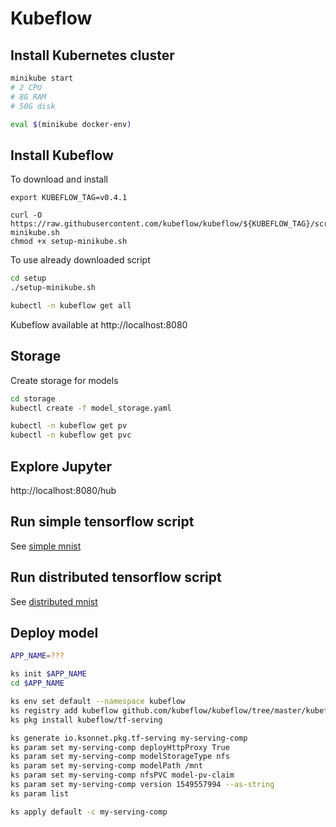 # Kubeflow

## Install Kubernetes cluster

```bash
minikube start
# 2 CPU
# 8G RAM
# 50G disk

eval $(minikube docker-env)
```

## Install Kubeflow

To download and install
```
export KUBEFLOW_TAG=v0.4.1

curl -O https://raw.githubusercontent.com/kubeflow/kubeflow/${KUBEFLOW_TAG}/scripts/setup-minikube.sh
chmod +x setup-minikube.sh
```

To use already downloaded script
```bash
cd setup
./setup-minikube.sh

kubectl -n kubeflow get all
```

Kubeflow available at http://localhost:8080

## Storage

Create storage for models
```bash
cd storage
kubectl create -f model_storage.yaml

kubectl -n kubeflow get pv
kubectl -n kubeflow get pvc
``` 

## Explore Jupyter

http://localhost:8080/hub

## Run simple tensorflow script

See [simple mnist](./simple_mnist/README.md)

## Run distributed tensorflow script

See [distributed mnist](./distributed-mnist/README.md)

## Deploy model

```bash
APP_NAME=???

ks init $APP_NAME
cd $APP_NAME

ks env set default --namespace kubeflow
ks registry add kubeflow github.com/kubeflow/kubeflow/tree/master/kubeflow
ks pkg install kubeflow/tf-serving

ks generate io.ksonnet.pkg.tf-serving my-serving-comp
ks param set my-serving-comp deployHttpProxy True
ks param set my-serving-comp modelStorageType nfs
ks param set my-serving-comp modelPath /mnt
ks param set my-serving-comp nfsPVC model-pv-claim
ks param set my-serving-comp version 1549557994 --as-string
ks param list

ks apply default -c my-serving-comp
```